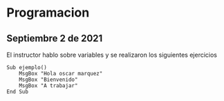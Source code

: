 # Programacion 

## Septiembre 2 de 2021

 El instructor hablo sobre variables y se realizaron los siguientes ejercicios

```
Sub ejemplo()
    MsgBox "Hola oscar marquez"
    MsgBox "Bienvenido"
    MsgBox "A trabajar"
End Sub
```